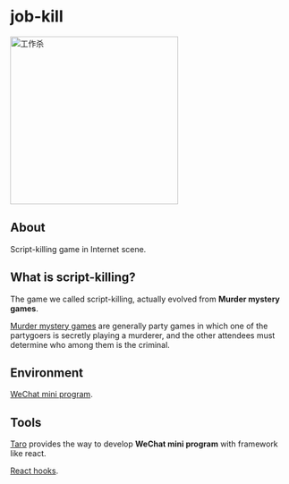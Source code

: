 # job-kill

<img
  src="https://job-kill-1258578938.cos.ap-beijing.myqcloud.com/job-kill-logo.png"
  width="300"
  alt="工作杀"
/>

## About

Script-killing game in Internet scene.

## What is script-killing?

The game we called script-killing, actually evolved from **Murder mystery games**.

[Murder mystery games](https://en.wikipedia.org/wiki/Murder_mystery_game) are generally party games in which one of the partygoers is secretly playing a murderer, and the other attendees must determine who among them is the criminal.

## Environment

[WeChat mini program](https://developers.weixin.qq.com/miniprogram/dev/framework/).

## Tools

[Taro](https://github.com/NervJS/taro) provides the way to develop **WeChat mini program** with framework like react.

[React hooks](https://react.docschina.org/docs/hooks-intro.html).
